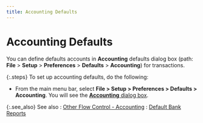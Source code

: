 ```yaml
---
title: Accounting Defaults
---
```


# Accounting Defaults


You can define defaults accounts in **Accounting**  defaults dialog box (path: **File**  > **Setup** > **Preferences**  > **Defaults** > **Accounting**)  for transactions.


{:.steps}
To set up accounting defaults, do the following:

- From the main  menu bar, select **File &gt; Setup &gt; 
 Preferences &gt; Defaults &gt; Accounting**. You will see the [**Accounting** dialog box]({{site.acc_baseurl}}/accounting-flow-control-and-defaults/accounting-defaults/the_accounting_dialog_box.html).



{:.see_also}
See also
: [Other  Flow Control - Accounting]({{site.acc_baseurl}}/accounting-flow-control-and-defaults/accounting_other_flow_control.html)
: [Default Bank  Reports]({{site.acc_baseurl}}/accounting-flow-control-and-defaults/default_bank_reports.html)
